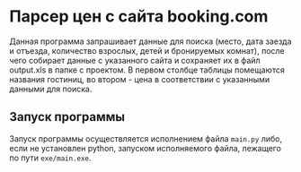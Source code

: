 # Парсер цен с сайта booking.com
Данная программа запрашивает данные для поиска (место, дата заезда и отъезда, количество взрослых, детей и бронируемых комнат), после чего собирает данные с указанного сайта и
сохраняет их в файл output.xls в папке с проектом. В первом столбце таблицы помещаются названия гостиниц, во втором - цена в соответствии с указанными данными для поиска.
## Запуск программы
Запуск программы осуществляется исполнением файла `main.py` либо, если не установлен python, запуском исполняемого файла, лежащего по пути `exe/main.exe`.
